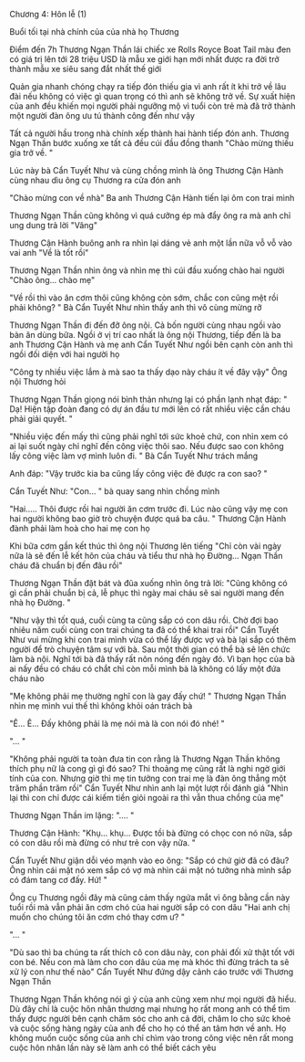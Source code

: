 




Chương 4: Hôn lễ (1)


Buổi tối tại nhà chính của của nhà họ Thương

Điểm đến 7h Thương Ngạn Thần lái chiếc xe Rolls Royce Boat Tail màu đen có giá trị lên tới 28 triệu USD là mẫu xe giới hạn mới nhất được ra đời trở thành mẫu xe siêu sang đắt nhất thế giới

Quản gia nhanh chóng chạy ra tiếp đón thiếu gia vì anh rất ít khi trở về lâu đài nếu không có việc gì quan trọng có thì anh sẽ không trở về. Sự xuất hiện của anh đều khiến mọi người phải ngưỡng mộ vì tuổi còn trẻ mà đã trở thành một người đàn ông ưu tú thành công đến như vậy

Tất cả người hầu trong nhà chính xếp thành hai hành tiếp đón anh. Thương Ngạn Thần bước xuống xe tất cả đều cúi đầu đồng thanh "Chào mừng thiếu gia trở về. "

Lúc này bà Cẩn Tuyết Như và cùng chồng mình là ông Thương Cận Hành cùng nhau dìu ông cụ Thương ra cửa đón anh

"Chào mừng con về nhà" Ba anh Thương Cận Hành tiến lại ôm con trai mình

Thương Ngạn Thần cũng không vì quá cưỡng ép mà đẩy ông ra mà anh chỉ ung dung trả lời "Vâng"

Thương Cận Hành buông anh ra nhìn lại dáng vẻ anh một lần nữa vỗ vỗ vào vai anh "Về là tốt rồi"

Thương Ngạn Thần nhìn ông và nhìn mẹ thì cúi đầu xuống chào hai người "Chào ông... chào mẹ"

"Về rồi thì vào ăn cơm thôi cũng không còn sớm, chắc con cũng mệt rồi phải không? " Bà Cẩn Tuyết Như nhìn thấy anh thì vô cùng mừng rỡ

Thương Ngạn Thần đi đến đỡ ông nội. Cả bốn người cùng nhau ngồi vào bàn ăn dùng bữa. Ngồi ở vị trí cao nhất là ông nội Thương, tiếp đến là ba anh Thương Cận Hành và mẹ anh Cẩn Tuyết Như ngồi bên cạnh còn anh thì ngồi đối diện với hai người họ

"Công ty nhiều việc lắm à mà sao ta thấy dạo này cháu ít về đây vậy" Ông nội Thương hỏi

Thương Ngạn Thần giọng nói bình thản nhưng lại có phần lạnh nhạt đáp: " Dạ! Hiện tập đoàn đang có dự án đầu tư mới lên có rất nhiều việc cần cháu phải giải quyết. "

"Nhiều việc đến mấy thì cũng phải nghĩ tới sức khoẻ chứ, con nhìn xem có ai lại suốt ngày chỉ nghĩ đến công việc thôi sao. Nếu được sao con không lấy công việc làm vợ mình luôn đi. " Bà Cẩn Tuyết Như trách mắng

Anh đáp: "Vậy trước kia ba cũng lấy công việc đẻ được ra con sao? "

Cẩn Tuyết Như: "Con... " bà quay sang nhìn chồng mình

"Hai..... Thôi được rồi hai người ăn cơm trước đi. Lúc nào cũng vậy mẹ con hai người không bao giờ trò chuyện được quá ba câu. " Thương Cận Hành đành phải làm hoà cho hai mẹ con họ

Khi bữa cơm gần kết thúc thì ông nội Thương lên tiếng "Chỉ còn vài ngày nữa là sẽ đến lễ kết hôn của cháu và tiểu thư nhà họ Đường... Ngạn Thần cháu đã chuẩn bị đến đâu rồi"

Thương Ngạn Thần đặt bát và đũa xuống nhìn ông trả lời: "Cũng không có gì cần phải chuẩn bị cả, lễ phục thì ngày mai cháu sẽ sai người mang đến nhà họ Đường. "

"Như vậy thì tốt quá, cuối cùng ta cũng sắp có con dâu rồi. Chờ đợi bao nhiêu năm cuối cùng con trai chúng ta đã có thể khai trai rồi" Cẩn Tuyết Như vui mừng khi con trai mình vừa có thể lấy được vợ và bà lại sắp có thêm người để trò chuyện tâm sự với bà. Sau một thời gian có thể bà sẽ lên chức làm bà nội. Nghĩ tới bà đã thấy rất nôn nóng đến ngày đó. Vì bạn học của bà ai nấy đều có cháu có chắt chỉ còn mỗi mình bà là không có lấy một đứa cháu nào

"Mẹ không phải mẹ thường nghĩ con là gay đấy chứ! " Thương Ngạn Thần nhìn mẹ mình vui thế thì không khỏi oán trách bà

"Ê... Ê... Đấy không phải là mẹ nói mà là con nói đó nhé! "

"... "

"Không phải người ta toàn đưa tin con rằng là Thương Ngạn Thần không thích phụ nữ là cong gì gì đó sao? Thi thoảng mẹ cũng rất là nghi ngờ giới tính của con. Nhưng giờ thì mẹ tin tưởng con trai mẹ là đàn ông thẳng một trăm phần trăm rồi" Cẩn Tuyết Như nhìn anh lại một lượt rồi đánh giá "Nhìn lại thì con chỉ được cái kiếm tiền giỏi ngoài ra thì vẫn thua chồng của mẹ"

Thương Ngạn Thần im lặng: ".... "

Thương Cận Hành: "Khụ... khụ... Được tồi bà đừng có chọc con nó nữa, sắp có con dâu rồi mà đừng có như trẻ con vậy nữa. "

Cẩn Tuyết Như giận dỗi véo mạnh vào eo ông: "Sắp có chứ giờ đã có đâu? Ông nhìn cái mặt nó xem sắp có vợ mà nhìn cái mặt nó tưởng nhà mình sắp có đám tang cơ đấy. Hứ! "

Ông cụ Thương ngồi đây mà cũng cảm thấy ngứa mắt vì ông bằng cần này tuổi rồi mà vẫn phải ăn cơm chó của hai người sắp có con dâu "Hai anh chị muốn cho chúng tôi ăn cơm chó thay cơm ư? "

"... "

"Dù sao thì ba chúng ta rất thích cô con dâu này, con phải đối xử thật tốt với con bé. Nếu con mà làm cho con dâu của mẹ mà khóc thì đừng trách ta sẽ xử lý con như thế nào" Cẩn Tuyết Như đứng dậy cảnh cáo trước với Thương Ngạn Thần

Thương Ngạn Thần không nói gì ý của anh cũng xem như mọi người đã hiểu. Dù đây chỉ là cuộc hôn nhân thương mại nhưng họ rất mong anh có thể tìm thấy được người bên cạnh chăm sóc cho anh cả đời, chăm lo cho sức khoẻ và cuộc sống hàng ngày của anh để cho họ có thể an tâm hơn về anh. Họ không muốn cuộc sống của anh chỉ chìm vào trong công việc nên rất mong cuộc hôn nhân lần này sẽ làm anh có thể biết cách yêu




